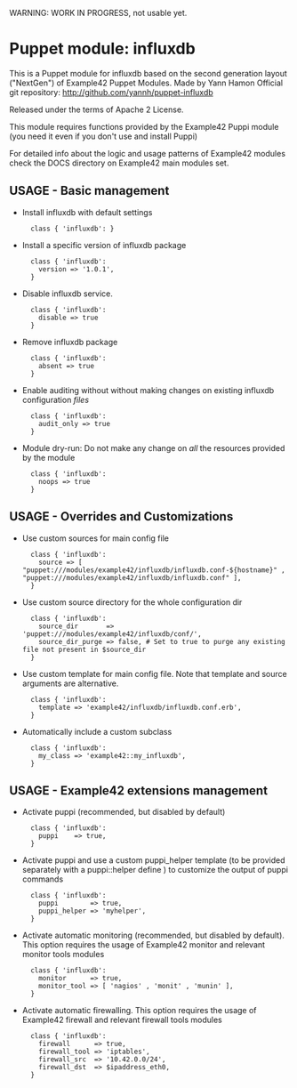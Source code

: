 WARNING: WORK IN PROGRESS, not usable yet.

# Puppet module: influxdb

This is a Puppet module for influxdb based on the second generation layout ("NextGen") of Example42 Puppet Modules.
Made by Yann Hamon
Official git repository: http://github.com/yannh/puppet-influxdb

Released under the terms of Apache 2 License.

This module requires functions provided by the Example42 Puppi module (you need it even if you don't use and install Puppi)

For detailed info about the logic and usage patterns of Example42 modules check the DOCS directory on Example42 main modules set.


## USAGE - Basic management

* Install influxdb with default settings

        class { 'influxdb': }

* Install a specific version of influxdb package

        class { 'influxdb':
          version => '1.0.1',
        }

* Disable influxdb service.

        class { 'influxdb':
          disable => true
        }

* Remove influxdb package

        class { 'influxdb':
          absent => true
        }

* Enable auditing without without making changes on existing influxdb configuration *files*

        class { 'influxdb':
          audit_only => true
        }

* Module dry-run: Do not make any change on *all* the resources provided by the module

        class { 'influxdb':
          noops => true
        }


## USAGE - Overrides and Customizations
* Use custom sources for main config file 

        class { 'influxdb':
          source => [ "puppet:///modules/example42/influxdb/influxdb.conf-${hostname}" , "puppet:///modules/example42/influxdb/influxdb.conf" ], 
        }


* Use custom source directory for the whole configuration dir

        class { 'influxdb':
          source_dir       => 'puppet:///modules/example42/influxdb/conf/',
          source_dir_purge => false, # Set to true to purge any existing file not present in $source_dir
        }

* Use custom template for main config file. Note that template and source arguments are alternative. 

        class { 'influxdb':
          template => 'example42/influxdb/influxdb.conf.erb',
        }

* Automatically include a custom subclass

        class { 'influxdb':
          my_class => 'example42::my_influxdb',
        }


## USAGE - Example42 extensions management 
* Activate puppi (recommended, but disabled by default)

        class { 'influxdb':
          puppi    => true,
        }

* Activate puppi and use a custom puppi_helper template (to be provided separately with a puppi::helper define ) to customize the output of puppi commands 

        class { 'influxdb':
          puppi        => true,
          puppi_helper => 'myhelper', 
        }

* Activate automatic monitoring (recommended, but disabled by default). This option requires the usage of Example42 monitor and relevant monitor tools modules

        class { 'influxdb':
          monitor      => true,
          monitor_tool => [ 'nagios' , 'monit' , 'munin' ],
        }

* Activate automatic firewalling. This option requires the usage of Example42 firewall and relevant firewall tools modules

        class { 'influxdb':       
          firewall      => true,
          firewall_tool => 'iptables',
          firewall_src  => '10.42.0.0/24',
          firewall_dst  => $ipaddress_eth0,
        }

